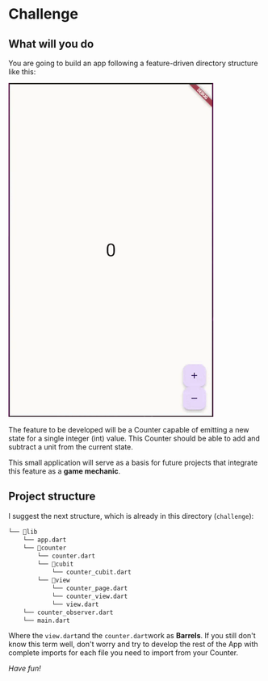 # Challenge

## What will you do
You are going to build an app following a feature-driven directory structure like this:

![Final App](assets/videos/counter_app.gif)

The feature to be developed will be a Counter capable of emitting a new state for a single integer (int) value. This Counter should be able to add and subtract a unit from the current state.

This small application will serve as a basis for future projects that integrate this feature as a **game mechanic**.

## Project structure

I suggest the next structure, which is already in this directory (`challenge`):
```
└── 📁lib
    └── app.dart
    └── 📁counter
        └── counter.dart
        └── 📁cubit
            └── counter_cubit.dart
        └── 📁view
            └── counter_page.dart
            └── counter_view.dart
            └── view.dart
    └── counter_observer.dart
    └── main.dart
```

Where the `view.dart`and the `counter.dart`work as **Barrels**. If you still don't know this term well, don't worry and try to develop the rest of the App with complete imports for each file you need to import from your Counter.

*Have fun!*